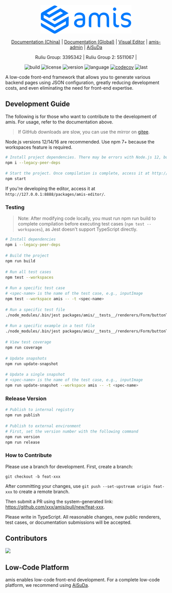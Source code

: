 <div align="center">
  <p>
    <img width="284" src="https://github.com/baidu/amis/raw/master/examples/static/logo.png">
  </p>

[Documentation (China)](https://aisuda.bce.baidu.com/amis/) |
[Documentation (Global)](https://baidu.github.io/amis/) |
[Visual Editor](https://aisuda.github.io/amis-editor-demo/) |
[amis-admin](https://github.com/aisuda/amis-admin) |
[AiSuDa](https://aisuda.baidu.com/)

</div>

<div align="center">
  Ruliu Group: 3395342 |
  Ruliu Group 2: 5511067 |
</div>

<div align="center">

![build](https://img.shields.io/github/actions/workflow/status/baidu/amis/gh-pages.yml)
![license](https://img.shields.io/github/license/baidu/amis.svg)
![version](https://img.shields.io/npm/v/amis)
![language](https://img.shields.io/github/languages/top/baidu/amis)
[![codecov](https://codecov.io/gh/baidu/amis/branch/master/graph/badge.svg?token=9LwimHGoE5)](https://codecov.io/gh/baidu/amis)
![last](https://img.shields.io/github/last-commit/baidu/amis.svg)

</div>

A low-code front-end framework that allows you to generate various backend pages using JSON configuration, greatly reducing development costs, and even eliminating the need for front-end expertise.

## Development Guide

The following is for those who want to contribute to the development of amis. For usage, refer to the documentation above.

> If GitHub downloads are slow, you can use the mirror on [gitee](https://gitee.com/baidu/amis).

Node.js versions 12/14/16 are recommended. Use npm 7+ because the workspaces feature is required.

```bash
# Install project dependencies. There may be errors with Node.js 12, but they don't affect normal use.
npm i --legacy-peer-deps

# Start the project. Once compilation is complete, access it at http://127.0.0.1:8888/examples/pages/simple.
npm start
```

If you're developing the editor, access it at `http://127.0.0.1:8888/packages/amis-editor/`.

### Testing

> Note: After modifying code locally, you must run npm run build to complete compilation before executing test cases (`npm test --workspaces`), as Jest doesn't support TypeScript directly.

```bash
# Install dependencies
npm i --legacy-peer-deps

# Build the project
npm run build

# Run all test cases
npm test --workspaces

# Run a specific test case
# <spec-name> is the name of the test case, e.g., inputImage
npm test --workspace amis -- -t <spec-name>

# Run a specific test file
./node_modules/.bin/jest packages/amis/__tests__/renderers/Form/buttonToolBar.test.tsx

# Run a specific example in a test file
./node_modules/.bin/jest packages/amis/__tests__/renderers/Form/buttonToolBar.test.tsx -t 'Renderer:button-toolbar'

# View test coverage
npm run coverage

# Update snapshots
npm run update-snapshot

# Update a single snapshot
# <spec-name> is the name of the test case, e.g., inputImage
npm run update-snapshot --workspace amis -- -t <spec-name>
```

### Release Version

```bash
# Publish to internal registry
npm run publish

# Publish to external environment
# First, set the version number with the following command
npm run version
npm run release
```

### How to Contribute

Please use a branch for development. First, create a branch:

    git checkout -b feat-xxx

After committing your changes, use `git push --set-upstream origin feat-xxx` to create a remote branch.

Then submit a PR using the system-generated link: https://github.com/xxx/amis/pull/new/feat-xxx.

Please write in TypeScript. All reasonable changes, new public renderers, test cases, or documentation submissions will be accepted.

## Contributors

<a href="https://github.com/baidu/amis/graphs/contributors"><img src="https://opencollective.com/amis/contributors.svg?width=890" /></a>

## Low-Code Platform

amis enables low-code front-end development. For a complete low-code platform, we recommend using [AiSuDa](https://aisuda.baidu.com/).
